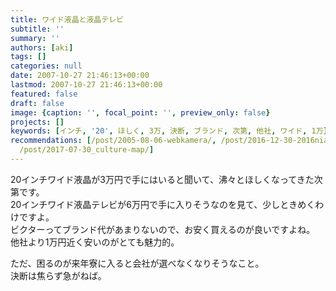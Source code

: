 ```yaml
---
title: ワイド液晶と液晶テレビ
subtitle: ''
summary: ''
authors: [aki]
tags: []
categories: null
date: 2007-10-27 21:46:13+00:00
lastmod: 2007-10-27 21:46:13+00:00
featured: false
draft: false
image: {caption: '', focal_point: '', preview_only: false}
projects: []
keywords: [インチ, '20', ほしく, 3万, 決断, ブランド, 次第, 他社, ワイド, 1万]
recommendations: [/post/2005-08-06-webkamera/, /post/2016-12-30-2016nian-mai-tuteyokatutamono-10xuan/,
  /post/2017-07-30_culture-map/]
---
```

20インチワイド液晶が3万円で手にはいると聞いて、沸々とほしくなってきた次第です。  
20インチワイド液晶テレビが6万円で手に入りそうなのを見て、少しときめくわけですよ。  
ビクターってブランド代があまりないので、お安く買えるのが良いですよね。  
他社より1万円近く安いのがとても魅力的。  
  
ただ、困るのが来年寮に入ると会社が選べなくなりそうなこと。  
決断は焦らず急がねば。


